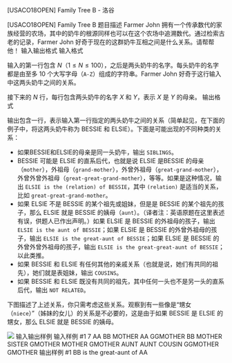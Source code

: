



[USACO18OPEN] Family Tree B - 洛谷














[USACO18OPEN] Family Tree B
题目描述
Farmer John 拥有一个传承数代的家族经营的农场，其中的奶牛的根源同样也可以在这个农场中追溯数代。通过检索古老的记录，Farmer John 好奇于现在的这群奶牛互相之间是什么关系。请帮帮他！ 
输入输出格式
输入格式

输入的第一行包含 $N$（$1\le N\le 100$），之后是两头奶牛的名字。每头奶牛的名字都是由至多 $10$ 个大写字母（`A-Z`）组成的字符串。Farmer John 好奇于这行输入中这两头奶牛之间的关系。

接下来的 $N$ 行，每行包含两头奶牛的名字 $X$ 和 $Y$，表示 $X$ 是 $Y$ 的母亲。 
输出格式

输出包含一行，表示输入第一行指定的两头奶牛之间的关系（简单起见，在下面的例子中，将这两头奶牛称为 BESSIE 和 ELSIE）。下面是可能出现的不同种类的关系：

- 如果BESSIE和ELSIE的母亲是同一头奶牛，输出 `SIBLINGS`。
- BESSIE 可能是 ELSIE 的直系后代，也就是说 ELSIE 是BESSIE 的母亲（`mother`），外祖母（`grand-mother`），外曾外祖母（`great-grand-mother`），外曾外曾外祖母（`great-great-grand-mother`），等等。如果是这种情况，输出 `ELSIE is the (relation) of BESSIE`，其中 `(relation)` 是适当的关系，比如 `great-great-grand-mother`。
- 如果 ELSIE 不是 BESSIE 的某个祖先或姐妹，但是是 BESSIE 的某个祖先的孩子，那么 ELSIE 就是 BESSIE 的姨母（`aunt`）。（译者注：英语原题在这里表述有误，供题人已作出声明。）如果 ELSIE 是 BESSIE 的外祖母的孩子，输出 `ELSIE is the aunt of BESSIE`；如果 ELSIE 是 BESSIE 的外曾外祖母的孩子，输出 `ELSIE is the great-aunt of BESSIE`；如果 ELSIE 是 BESSIE 的外曾外曾外祖母的孩子，输出 `ELSIE is the great-great-aunt of BESSIE`；以此类推。
- 如果 BESSIE 和 ELSIE 有任何其他的亲戚关系（也就是说，她们有共同的祖先），她们就是表姐妹，输出 `COUSINS`。
- 如果 BESSIE 和 ELSIE 既没有共同的祖先，其中任何一头也不是另一头的直系后代，输出 `NOT RELATED`。

下图描述了上述关系，你只需考虑这些关系。观察到有一些像是“甥女（`niece`）”（姊妹的女儿）的关系是不必要的，这是由于如果 BESSIE 是 ELSIE 的甥女，那么 ELSIE 就是 BESSIE 的姨母。

![](https://cdn.luogu.com.cn/upload/image_hosting/xvfjp4u5.png)
输入输出样例
输入样例 #1
7 AA BB
MOTHER AA
GGMOTHER BB
MOTHER SISTER
GMOTHER MOTHER
GMOTHER AUNT
AUNT COUSIN
GGMOTHER GMOTHER
输出样例 #1
BB is the great-aunt of AA






